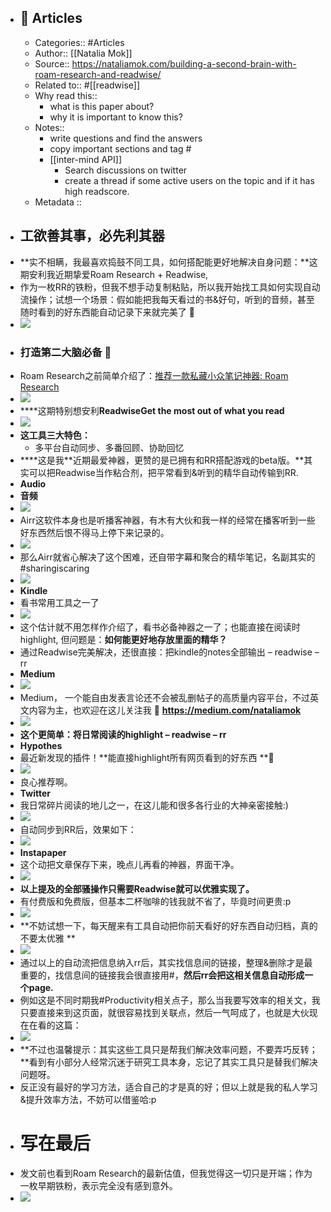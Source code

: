 - ## 📜 Articles
    - Categories:: #Articles
    - Author:: [[Natalia Mok]]
    - Source:: https://nataliamok.com/building-a-second-brain-with-roam-research-and-readwise/
    - Related to:: #[[readwise]]
    - Why read this::
        - what is this paper about?
        - why it is important to know this?
    - Notes::
        - write questions and find the answers
        - copy important sections and tag #
        - [[inter-mind API]]
            - Search discussions on twitter
            - create a thread if some active users on the topic and if it has high readscore.
    - Metadata ::
- ## **工欲善其事，必先利其器**
- **实不相瞒，我最喜欢捣鼓不同工具，如何搭配能更好地解决自身问题：**这期安利我近期挚爱Roam Research + Readwise,
- 作为一枚RR的铁粉，但我不想手动复制粘贴，所以我开始找工具如何实现自动流操作；试想一个场景：假如能把我每天看过的书&好句，听到的音频，甚至随时看到的好东西能自动记录下来就完美了 **🤔**
- ![](https://nataliamok.com/wp-content/uploads/2020/09/frc-f7b353bb07e0a4506dc7fb5f4fc3566c.png)
- ### **打造第二大脑必备 🧠**
- Roam Research之前简单介绍了：[推荐一款私藏小众笔记神器: Roam Research](https://nataliamok.com/my-new-fav-tool-roam-research/) 
- ****![](https://nataliamok.com/wp-content/uploads/2020/09/frc-53fa0af7240e938e60f499d71b445248.png)****
- ****这期特别想安利********Readwise******Get the most out of what you read**
- ![](https://nataliamok.com/wp-content/uploads/2020/09/frc-65e63544683c7ca8d31414854455b5c5.png)
- **这工具三大特色：**
    - 多平台自动同步、多番回顾、协助回忆
- ****这是我**近期最爱神器，更赞的是已拥有和RR搭配游戏的beta版。**其实可以把Readwise当作粘合剂，把平常看到&听到的精华自动传输到RR.
- **Audio**
- **音频**
- ![](https://nataliamok.com/wp-content/uploads/2020/09/frc-28c0ff0abba2a19077508349db871ceb.png)
- Airr这软件本身也是听播客神器，有木有大伙和我一样的经常在播客听到一些好东西然后恨不得马上停下来记录的。
- ![](https://nataliamok.com/wp-content/uploads/2020/09/frc-55166a5c5c97199a2965ee1b2271389a.png)
- 那么Airr就省心解决了这个困难，还自带字幕和聚合的精华笔记，名副其实的#sharingiscaring
- ![](https://nataliamok.com/wp-content/uploads/2020/09/frc-345ddaeea7b81e17a850c1ea039e5b7c.png)
- **Kindle**
- 看书常用工具之一了
- ![](https://nataliamok.com/wp-content/uploads/2020/09/frc-814bea379ad82a4196aa02402e08a278.png)
- 这个估计就不用怎样作介绍了，看书必备神器之一了；也能直接在阅读时highlight, 但问题是：**如何能更好地存放里面的精华？**
- 通过Readwise完美解决，还很直接：把kindle的notes全部输出 – readwise – rr
- **Medium**
- ![](https://nataliamok.com/wp-content/uploads/2020/09/frc-6dd6698ab48191480448a24d2da83967.png)
- Medium， 一个能自由发表言论还不会被乱删帖子的高质量内容平台，不过英文内容为主，也欢迎在这儿关注我 👀 **https://medium.com/nataliamok**
- ![](https://nataliamok.com/wp-content/uploads/2020/09/frc-e1251b6abda5ec02e1d6acaa7d0f43ea.png)
- **这个更简单：将日常阅读的highlight – readwise – rr**
- **Hypothes** 
- 最近新发现的插件！**能直接highlight所有网页看到的好东西 **👀
- ![](https://nataliamok.com/wp-content/uploads/2020/09/frc-93766ef71ae6b3320bfb5b7d28aa4f91.png)
- 良心推荐啊。
- **Twitter**
- 我日常碎片阅读的地儿之一，在这儿能和很多各行业的大神亲密接触:)
- ![](https://nataliamok.com/wp-content/uploads/2020/09/frc-5730fb51654b8a8d85b8d73a6e78cdcb.png)
- 自动同步到RR后，效果如下：
- ![](https://nataliamok.com/wp-content/uploads/2020/09/frc-cdc0b41fe608a1e15dd23fdc6194dbc7.png)
- **Instapaper**
- 这个动把文章保存下来，晚点儿再看的神器，界面干净。
- ![](https://nataliamok.com/wp-content/uploads/2020/09/frc-36441d249856737a1e35a1d73887edb1.png)
- **以上提及的全部骚操作只需要Readwise就可以优雅实现了。**
- 有付费版和免费版，但基本二杯咖啡的钱我就不省了，毕竟时间更贵:p
- ![](https://nataliamok.com/wp-content/uploads/2020/09/frc-3090414ebef0ad6513e35c0e4a362e22.png)
- **不妨试想一下，每天醒来有工具自动把你前天看好的好东西自动归档，真的不要太优雅 **
- ![](https://nataliamok.com/wp-content/uploads/2020/09/frc-9a4e877e4d0fc0eca03d8aa17d11d3d3.png)
- 通过以上的自动流把信息纳入rr后，其实找信息间的链接，整理&删除才是最重要的，找信息间的链接我会很直接用#，**然后rr会把这相关信息自动形成一个page.**
- 例如这是不同时期我#Productivity相关点子，那么当我要写效率的相关文，我只要直接来到这页面，就很容易找到关联点，然后一气呵成了，也就是大伙现在在看的这篇：
- ![](https://nataliamok.com/wp-content/uploads/2020/09/frc-6f7a5b6ff5173c94b11dbaaaa55ce316.png)
- **不过也温馨提示：其实这些工具只是帮我们解决效率问题，不要弄巧反转；**看到有小部分人经常沉迷于研究工具本身，忘记了其实工具只是替我们解决问题呀。
- 反正没有最好的学习方法，适合自己的才是真的好；但以上就是我的私人学习&提升效率方法，不妨可以借鉴哈:p
- # **写在最后**
- 发文前也看到Roam Research的最新估值，但我觉得这一切只是开端；作为一枚早期铁粉，表示完全没有感到意外。
- ![](https://nataliamok.com/wp-content/uploads/2020/09/frc-8fef0d8718cdba735c48bbe6fdde6b34.png)

